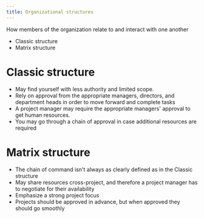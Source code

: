 ```yaml
---
title: Organizational structures
---
```

How members of the organization relate to and interact with one another
- Classic structure
- Matrix structure

# Classic structure
- May find yourself with less authority and limited scope.
- Rely on approval from the appropriate managers, directors, and department heads in order to move forward and complete tasks
- A project manager may require the appropriate managers' approval to get human resources.
- You may go through a chain of approval in case additional resources are required

# Matrix structure
- The chain of command isn't always as clearly defined as in the Classic structure
- May share resources cross-project, and therefore a project manager has to negotiate for their availability
- Emphasize a strong project focus
- Projects should be approved in advance, but when approved they should go smoothly